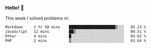 ### Hello! 👋

This week I solved problems in:

<!--START_SECTION:waka-->

```txt
Markdown     1 hr 50 mins    █████████████████████▒░░░   85.23 %
JavaScript   12 mins         ██▒░░░░░░░░░░░░░░░░░░░░░░   09.51 %
Other        4 mins          █░░░░░░░░░░░░░░░░░░░░░░░░   03.62 %
PHP          2 mins          ▒░░░░░░░░░░░░░░░░░░░░░░░░   01.64 %
```

<!--END_SECTION:waka-->
